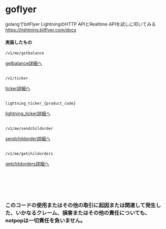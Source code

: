 # goflyer

golangでbitFlyer LightningのHTTP APIとRealtime APIを試しに叩いてみる<br>
https://lightning.bitflyer.com/docs

#### 実装したもの
```
/v1/me/getbalance
```
[getbalance詳細へ](https://lightning.bitflyer.com/docs#%E8%B3%87%E7%94%A3%E6%AE%8B%E9%AB%98%E3%82%92%E5%8F%96%E5%BE%97)<br><br>
```
/v1/ticker
```
[ticker詳細へ](https://lightning.bitflyer.com/docs#ticker)<br><br>
```
lightning_ticker_{product_code}
```
[lightning_ticker詳細へ](https://bf-lightning-api.readme.io/docs/realtime-ticker)<br><br>
```
/v1/me/sendchildorder
```
[sendchildorder詳細へ](https://lightning.bitflyer.com/docs#%E6%96%B0%E8%A6%8F%E6%B3%A8%E6%96%87%E3%82%92%E5%87%BA%E3%81%99)<br><br>
```
/v1/me/getchildorders
```
[getchildorders詳細へ](https://lightning.bitflyer.com/docs#%E6%B3%A8%E6%96%87%E3%81%AE%E4%B8%80%E8%A6%A7%E3%82%92%E5%8F%96%E5%BE%97)<br><br><br><br><br><br>


### このコードの使用またはその他の取引に起因または関連して発生した、いかなるクレーム、損害またはその他の責任についても、notpopは一切責任を負いません。
